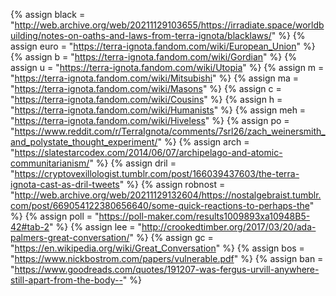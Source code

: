 {%	assign black = "http://web.archive.org/web/20211129103655/https://irradiate.space/worldbuilding/notes-on-oaths-and-laws-from-terra-ignota/blacklaws/"	%}
{%	assign euro = "https://terra-ignota.fandom.com/wiki/European_Union" %}
{%	assign b = "https://terra-ignota.fandom.com/wiki/Gordian"	%}
{%	assign u = "https://terra-ignota.fandom.com/wiki/Utopia"	%}
{%	assign m = "https://terra-ignota.fandom.com/wiki/Mitsubishi"	%}
{%	assign ma = "https://terra-ignota.fandom.com/wiki/Masons"	%}
{%	assign c = "https://terra-ignota.fandom.com/wiki/Cousins"	%}
{%	assign h = "https://terra-ignota.fandom.com/wiki/Humanists"	%}
{%	assign meh = "https://terra-ignota.fandom.com/wiki/Hiveless"	%}
{%	assign po = "https://www.reddit.com/r/TerraIgnota/comments/7srl26/zach_weinersmith_and_polystate_thought_experiment/"	%}
{%	assign arch = "https://slatestarcodex.com/2014/06/07/archipelago-and-atomic-communitarianism/"	%}
{%	assign dril = "https://cryptovexillologist.tumblr.com/post/166039437603/the-terra-ignota-cast-as-dril-tweets"	%}
{%	assign robnost = "http://web.archive.org/web/20211129132604/https://nostalgebraist.tumblr.com/post/669054122380656640/some-quick-reactions-to-perhaps-the"	%}
{%	assign poll = "https://poll-maker.com/results1009893xa10948B5-42#tab-2"	%}
{%	assign lee = "http://crookedtimber.org/2017/03/20/ada-palmers-great-conversation/"		%}
{%	assign gc = "https://en.wikipedia.org/wiki/Great_Conversation"		%}
{%	assign bos = "https://www.nickbostrom.com/papers/vulnerable.pdf"		%}
{%	assign ban = "https://www.goodreads.com/quotes/191207-was-fergus-urvill-anywhere-still-apart-from-the-body--"	%}